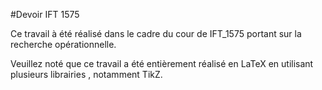 #Devoir IFT 1575

Ce travail à été réalisé dans le cadre du  cour de IFT_1575 portant 
sur la recherche opérationnelle. 

Veuillez noté que ce travail a été entièrement réalisé en LaTeX en utilisant 
plusieurs librairies , notamment TikZ.

